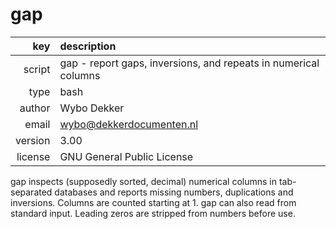 # gap
|     key | description
|     ---:|:---
|  script | gap - report gaps, inversions, and repeats in numerical columns
|    type | bash
|  author | Wybo Dekker
|   email | wybo@dekkerdocumenten.nl
| version | 3.00
| license | GNU General Public License

gap inspects (supposedly sorted, decimal) numerical columns in tab-separated databases
and reports missing numbers, duplications and inversions. Columns are counted starting at 1.
gap can also read from standard input. Leading zeros are stripped from numbers before use.
